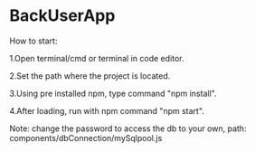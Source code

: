# BackUserApp

How to start:

1.Open terminal/cmd or terminal in code editor.

2.Set the path where the project is located.

3.Using pre installed npm, type command "npm install".

4.After loading, run with npm command "npm start".

Note: change the password to access the db to your own, path: components/dbConnection/mySqlpool.js
